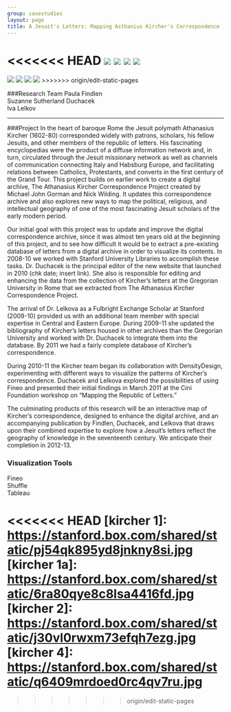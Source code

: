 ```yaml
---
group: casestudies  
layout: page  
title: A Jesuit's Letters: Mapping Asthanius Kircher's Correspondence
---  
```


<<<<<<< HEAD
![](https://stanford.box.com/shared/static/pj54qk895yd8jnkny8si.jpg)
![](https://stanford.box.com/shared/static/6ra80qye8c8lsa4416fd.jpg)
![](https://stanford.box.com/shared/static/j30vl0rwxm73efqh7ezg.jpg)
![](https://stanford.box.com/shared/static/q6409mrdoed0rc4qv7ru.jpg)
=======
<img src="https://stanford.box.com/shared/static/pj54qk895yd8jnkny8si.jpg" />
<img src="https://stanford.box.com/shared/static/6ra80qye8c8lsa4416fd.jpg" />
<img src="https://stanford.box.com/shared/static/j30vl0rwxm73efqh7ezg.jpg" />
<img src="https://stanford.box.com/shared/static/q6409mrdoed0rc4qv7ru.jpg" />
>>>>>>> origin/edit-static-pages

###Research Team
Paula Findlen  
Suzanne Sutherland Duchacek  
Iva Lelkov  

<hr>

###Project
In the heart of baroque Rome the Jesuit polymath Athanasius Kircher (1602-80) corresponded widely with patrons, scholars, his fellow Jesuits, and other members of the republic of letters.  His fascinating encyclopedias were the product of a diffuse information network and, in turn, circulated through the Jesuit missionary network as well as channels of communication connecting Italy and Habsburg Europe, and facilitating relations between Catholics, Protestants, and converts in the first century of the Grand Tour.   This project builds on earlier work to create a digital archive, The Athanasius Kircher Correspondence Project created by Michael John Gorman and Nick Wilding.  It updates this correspondence archive and also explores new ways to map the political, religious, and intellectual geography of one of the most fascinating Jesuit scholars of the early modern period.

Our initial goal with this project was to update and improve the digital correspondence archive, since it was almost ten years old at the beginning of this project, and to see how difficult it would be to extract a pre-existing database of letters from a digital archive in order to visualize its contents.  In 2008-10 we worked with Stanford University Libraries to accomplish these tasks.  Dr. Duchacek is the principal editor of the new website that launched in 2010 (chk date; insert link).  She also is responsible for editing and enhancing the data from the collection of Kircher’s letters at the Gregorian University in Rome that we extracted from The Athanasius Kircher Correspondence Project.

The arrival of Dr. Lelkova as a Fulbright Exchange Scholar at Stanford (2009-10) provided us with an additional team member with special expertise in Central and Eastern Europe.  During 2009-11 she updated the bibliography of Kircher’s letters housed in other archives than the Gregorian University and worked with Dr. Duchacek to integrate them into the database.  By 2011 we had a fairly complete database of Kircher’s correspondence.

During 2010-11 the Kircher team began its collaboration with DensityDesign, experimenting with different ways to visualize the patterns of Kircher’s correspondence.  Duchacek and Lelkova explored the possibilities of using Fineo and presented their initial findings in March 2011 at the Cini Foundation workshop on “Mapping the Republic of Letters.”

The culminating products of this research will be an interactive map of Kircher’s correspondence, designed to enhance the digital archive, and an accompanying publication by Findlen, Duchacek, and Lelkova that draws upon their combined expertise to explore how a Jesuit’s letters reflect the geography of knowledge in the seventeenth century.  We anticipate their completion in 2012-13.

### Visualization Tools
Fineo  
Shuffle  
Tableau  

<<<<<<< HEAD
[kircher 1]: https://stanford.box.com/shared/static/pj54qk895yd8jnkny8si.jpg
[kircher 1a]: https://stanford.box.com/shared/static/6ra80qye8c8lsa4416fd.jpg
[kircher 2]: https://stanford.box.com/shared/static/j30vl0rwxm73efqh7ezg.jpg
[kircher 4]: https://stanford.box.com/shared/static/q6409mrdoed0rc4qv7ru.jpg
=======

>>>>>>> origin/edit-static-pages





